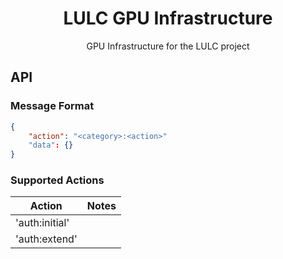 <h1 align=center>LULC GPU Infrastructure</h1>

<p align=center>GPU Infrastructure for the LULC project</p>

## API

### Message Format

```json
{
    "action": "<category>:<action>"
    "data": {}
}
```

### Supported Actions

| Action | Notes |
| ------ | ----- |
| 'auth:initial' |       |
| 'auth:extend'  |       |
